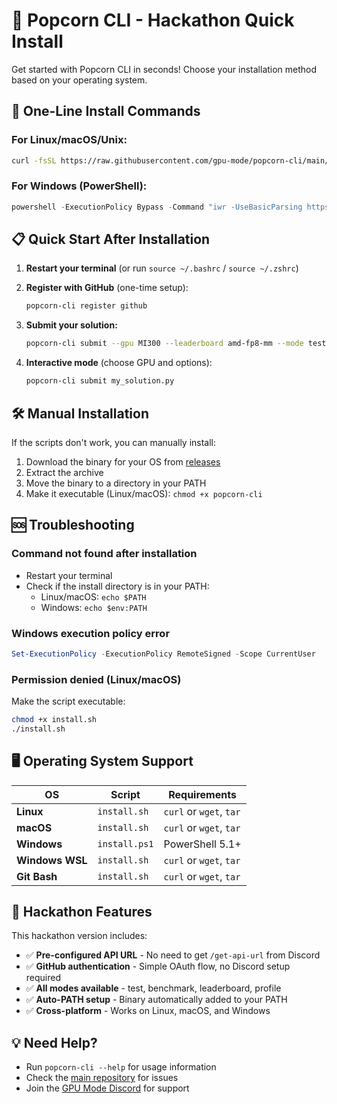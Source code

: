 # 🍿 Popcorn CLI - Hackathon Quick Install

Get started with Popcorn CLI in seconds! Choose your installation method based on your operating system.

## 🚀 One-Line Install Commands

### For Linux/macOS/Unix:
```bash
curl -fsSL https://raw.githubusercontent.com/gpu-mode/popcorn-cli/main/install.sh | bash
```

### For Windows (PowerShell):
```powershell
powershell -ExecutionPolicy Bypass -Command "iwr -UseBasicParsing https://raw.githubusercontent.com/gpu-mode/popcorn-cli/main/install.ps1 | iex"
```

## 📋 Quick Start After Installation

1. **Restart your terminal** (or run `source ~/.bashrc` / `source ~/.zshrc`)

2. **Register with GitHub** (one-time setup):
   ```bash
   popcorn-cli register github
   ```

3. **Submit your solution:**
   ```bash
   popcorn-cli submit --gpu MI300 --leaderboard amd-fp8-mm --mode test submission.py
   ```
   
4. **Interactive mode** (choose GPU and options):
   ```bash
   popcorn-cli submit my_solution.py
   ```

## 🛠️ Manual Installation

If the scripts don't work, you can manually install:

1. Download the binary for your OS from [releases](https://github.com/gpu-mode/popcorn-cli/releases/tag/v1.1.6)
2. Extract the archive
3. Move the binary to a directory in your PATH
4. Make it executable (Linux/macOS): `chmod +x popcorn-cli`

## 🆘 Troubleshooting

### Command not found after installation
- Restart your terminal
- Check if the install directory is in your PATH:
  - Linux/macOS: `echo $PATH`
  - Windows: `echo $env:PATH`

### Windows execution policy error
```powershell
Set-ExecutionPolicy -ExecutionPolicy RemoteSigned -Scope CurrentUser
```

### Permission denied (Linux/macOS)
Make the script executable:
```bash
chmod +x install.sh
./install.sh
```

## 🖥️ Operating System Support

| OS | Script | Requirements |
|---|---|---|
| **Linux** | `install.sh` | `curl` or `wget`, `tar` |
| **macOS** | `install.sh` | `curl` or `wget`, `tar` |
| **Windows** | `install.ps1` | PowerShell 5.1+ |
| **Windows WSL** | `install.sh` | `curl` or `wget`, `tar` |
| **Git Bash** | `install.sh` | `curl` or `wget`, `tar` |

## 🎯 Hackathon Features

This hackathon version includes:

- ✅ **Pre-configured API URL** - No need to get `/get-api-url` from Discord
- ✅ **GitHub authentication** - Simple OAuth flow, no Discord setup required
- ✅ **All modes available** - test, benchmark, leaderboard, profile
- ✅ **Auto-PATH setup** - Binary automatically added to your PATH
- ✅ **Cross-platform** - Works on Linux, macOS, and Windows

## 💡 Need Help?

- Run `popcorn-cli --help` for usage information
- Check the [main repository](https://github.com/gpu-mode/popcorn-cli) for issues
- Join the [GPU Mode Discord](https://discord.gg/gpumode) for support 